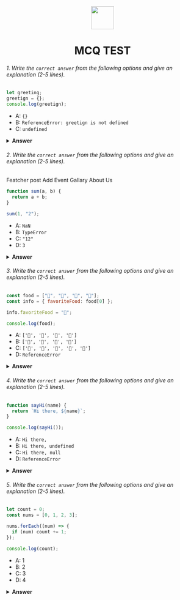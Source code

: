 <div align="center">
  <img height="60" src="https://edurev.gumlet.io/AllImages/original/ApplicationImages/CourseImages/944e5d47-8c55-4a89-91e5-22ab5f2798fc_CI.png">
  <h1>MCQ TEST</h1>
</div>

###### 1. Write the `correct answer` from the following options and give an explanation (2-5 lines).

```javascript
let greeting;
greetign = {};
console.log(greetign);
```

- A: `{}`
- B: `ReferenceError: greetign is not defined`
- C: `undefined`

<details><summary><b>Answer</b></summary>
<p>

#### Answer: ? A

<i> 1. let greeting;: This line declares a variable named greeting using the let keyword. At this point, greeting has been declared, but it hasn't been assigned a value yet. So, its value is undefined.

2. greeting = {};: Here, we assign an empty object {} to the greeting variable. This means that greeting now holds a reference to an empty JavaScript object.

3. console.log(greeting);: This line uses the console.log() function to print the value of the greeting variable to the console. Since we assigned an empty object to greeting in the previous step, it will log an empty object {} to the console</i>

</p>
</details>

###### 2. Write the `correct answer` from the following options and give an explanation (2-5 lines).


Featcher post 
 Add Event 
 Gallary
 About Us

```javascript
function sum(a, b) {
  return a + b;
}

sum(1, "2");
```

- A: `NaN`
- B: `TypeError`
- C: `"12"`
- D: `3`

<details><summary><b>Answer</b></summary>
<p>

#### Answer: ? C

<i>
Certainly! In the code provided, you have a function called sum that adds two numbers together. However, there's a potential issue in the function call sum(1, "2") because one of the values is a number (1), and the other is a string ("2").

JavaScript can sometimes convert types automatically, but when you add a number to a string, it treats it as a string concatenation instead of numeric addition. So, the result of sum(1, "2") is not 3 (as you might expect), but "12" (a string containing both values combined).</i>

</p>
</details>

###### 3. Write the `correct answer` from the following options and give an explanation (2-5 lines).

```javascript
const food = ["🍕", "🍫", "🥑", "🍔"];
const info = { favoriteFood: food[0] };

info.favoriteFood = "🍝";

console.log(food);
```

- A: `['🍕', '🍫', '🥑', '🍔']`
- B: `['🍝', '🍫', '🥑', '🍔']`
- C: `['🍝', '🍕', '🍫', '🥑', '🍔']`
- D: `ReferenceError`

<details><summary><b>Answer</b></summary>
<p>

#### Answer: ? A

<i>In the provided code, an array called food is created, containing four food emojis. Then, an object info is initialized with a property favoriteFood set to the first element of the food array, which is "🍕". Subsequently, changing the favoriteFood property within the info object to "🍝" has no impact on the original food array, which retains its original contents: "🍕", "🍫", "🥑", and "🍔".</i>

</p>
</details>

###### 4. Write the `correct answer` from the following options and give an explanation (2-5 lines).

```javascript
function sayHi(name) {
  return `Hi there, ${name}`;
}

console.log(sayHi());
```

- A: `Hi there,`
- B: `Hi there, undefined`
- C: `Hi there, null`
- D: `ReferenceError`

<details><summary><b>Answer</b></summary>
<p>

#### Answer: ? B

<i>In the provided code, calling the sayHi function without passing an argument for the name parameter results in name being undefined. As a result, the function returns a greeting message that includes "Hi there, undefined."</i>

</p>
</details>

###### 5. Write the `correct answer` from the following options and give an explanation (2-5 lines).

```javascript
let count = 0;
const nums = [0, 1, 2, 3];

nums.forEach((num) => {
  if (num) count += 1;
});

console.log(count);
```

- A: 1
- B: 2
- C: 3
- D: 4

<details><summary><b>Answer</b></summary>
<p>

#### Answer: ? C

<i>initialize a count variable to 0 and create an array nums with four numbers. You use the forEach method to iterate through the nums array, incrementing the count variable by 1 for each truthy element encountered. Since nums contains three truthy elements (1, 2, and 3), the count variable ends up with a value of 3. When you log count to the console, it displays 3 as the output, reflecting the count of truthy elements in the array.</i>

</p>
</details>
